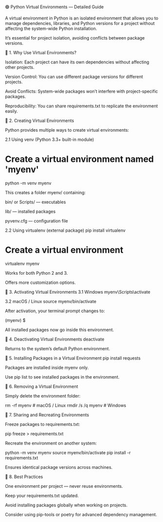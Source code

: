 🟢 Python Virtual Environments — Detailed Guide

A virtual environment in Python is an isolated environment that allows you to manage dependencies, libraries, and Python versions for a project without affecting the system-wide Python installation.

It’s essential for project isolation, avoiding conflicts between package versions.

🔹 1. Why Use Virtual Environments?

Isolation: Each project can have its own dependencies without affecting other projects.

Version Control: You can use different package versions for different projects.

Avoid Conflicts: System-wide packages won’t interfere with project-specific packages.

Reproducibility: You can share requirements.txt to replicate the environment easily.

🔹 2. Creating Virtual Environments

Python provides multiple ways to create virtual environments:

2.1 Using venv (Python 3.3+ built-in module)
# Create a virtual environment named 'myenv'
python -m venv myenv


This creates a folder myenv/ containing:

bin/ or Scripts/ — executables

lib/ — installed packages

pyvenv.cfg — configuration file

2.2 Using virtualenv (external package)
pip install virtualenv

# Create a virtual environment
virtualenv myenv


Works for both Python 2 and 3.

Offers more customization options.

🔹 3. Activating Virtual Environments
3.1 Windows
myenv\Scripts\activate

3.2 macOS / Linux
source myenv/bin/activate


After activation, your terminal prompt changes to:

(myenv) $


All installed packages now go inside this environment.

🔹 4. Deactivating Virtual Environments
deactivate


Returns to the system’s default Python environment.

🔹 5. Installing Packages in a Virtual Environment
pip install requests


Packages are installed inside myenv only.

Use pip list to see installed packages in the environment.

🔹 6. Removing a Virtual Environment

Simply delete the environment folder:

rm -rf myenv        # macOS / Linux
rmdir /s /q myenv   # Windows

🔹 7. Sharing and Recreating Environments

Freeze packages to requirements.txt:

pip freeze > requirements.txt


Recreate the environment on another system:

python -m venv myenv
source myenv/bin/activate
pip install -r requirements.txt


Ensures identical package versions across machines.

🔹 8. Best Practices

One environment per project — never reuse environments.

Keep your requirements.txt updated.

Avoid installing packages globally when working on projects.

Consider using pip-tools or poetry for advanced dependency management.